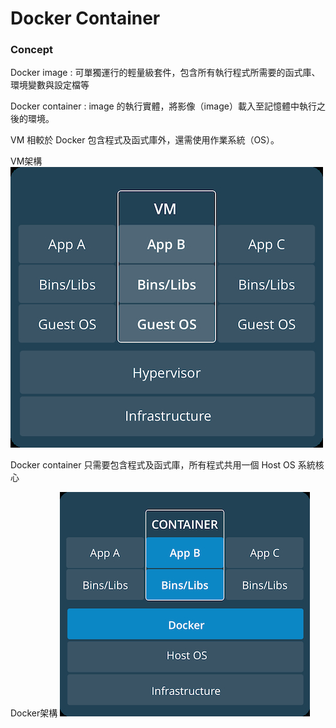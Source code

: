 # Docker Container


### Concept

Docker image : 可單獨運行的輕量級套件，包含所有執行程式所需要的函式庫、環境變數與設定檔等

Docker container : image 的執行實體，將影像（image）載入至記憶體中執行之後的環境。


VM 相較於 Docker 包含程式及函式庫外，還需使用作業系統（OS）。

VM架構
![image](https://github.com/EricMa19920728/study-note/blob/master/Picture/virtual-machine-20170625-1.jpg)


Docker container 只需要包含程式及函式庫，所有程式共用一個 Host OS 系統核心

Docker架構
![image](https://github.com/EricMa19920728/study-note/blob/master/Picture/docker-container-20170625-1%20(1).jpg)

